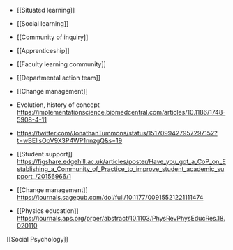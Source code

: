 - [[Situated learning]]
- [[Social learning]]
- [[Community of inquiry]]
- [[Apprenticeship]]
- [[Faculty learning community]]
- [[Departmental action team]]
- [[Change management]]

- Evolution, history of concept https://implementationscience.biomedcentral.com/articles/10.1186/1748-5908-4-11

- https://twitter.com/JonathanTummons/status/1517099427957297152?t=wBElisOoV9X3P4WP1nnzgQ&s=19

- [[Student support]] https://figshare.edgehill.ac.uk/articles/poster/Have_you_got_a_CoP_on_Establishing_a_Community_of_Practice_to_improve_student_academic_support_/20156966/1

- [[Change management]] https://journals.sagepub.com/doi/full/10.1177/00915521221111474

- [[Physics education]] https://journals.aps.org/prper/abstract/10.1103/PhysRevPhysEducRes.18.020110

[[Social Psychology]]
